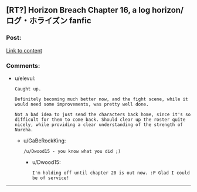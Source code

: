 ## [RT?] Horizon Breach Chapter 16, a log horizon/ログ・ホライズン fanfic

### Post:

[Link to content](https://www.fanfiction.net/s/11936165/16/Horizon-Breach)

### Comments:

- u/elevul:
  ```
  Caught up.

  Definitely becoming much better now, and the fight scene, while it would need some improvements, was pretty well done.

  Not a bad idea to just send the characters back home, since it's so difficult for them to come back. Should clear up the roster quite nicely, while providing a clear understanding of the strength of Nureha.
  ```

  - u/GaBeRockKing:
    ```
    /u/Dwood15 - you know what you did ;)
    ```

    - u/Dwood15:
      ```
      I'm holding off until chapter 20 is out now. :P Glad I could be of service!
      ```

---


